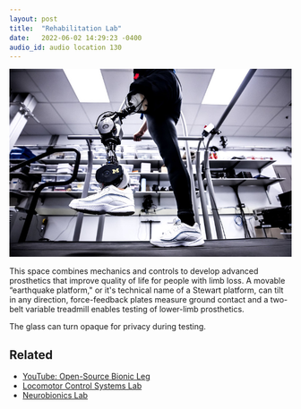 ```yaml
---
layout: post
title:  "Rehabilitation Lab"
date:   2022-06-02 14:29:23 -0400
audio_id: audio location 130
---
```

![Open-source bionic leg](/assets/images/130-rehab-lab.jpg)

This space combines mechanics and controls to develop advanced prosthetics that improve quality of life for people with limb loss. A movable “earthquake platform," or it's technical name of a Stewart platform, can tilt in any direction, force-feedback plates measure ground contact and a two-belt variable treadmill enables testing of lower-limb prosthetics.

The glass can turn opaque for privacy during testing.



## Related
* [YouTube: Open-Source Bionic Leg](https://www.youtube.com/watch?v=Rqla0u813r8)
* [Locomotor Control Systems Lab](https://web.eecs.umich.edu/locolab/)
* [Neurobionics Lab](https://neurobionics.robotics.umich.edu)

